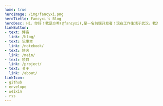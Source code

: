 ```yaml
---
home: true
heroImage: /img/fancyxi.png
heroTietle: Fancyxi's Blog
heroDesc: Hi，你好！我是方希(@fancyxi),是一名前端开发者！现在工作生活于武汉。我对后端开发也比较熟悉，写过nodejs、php、java等。由于工作的经历，我对HTTP协议和WEB安全有一定研究.
linkButton:
- text: 博客
  link: /blog/
- text: 记事本
  link: /notebook/
- text: 博客
  link: /main/
- text: 项目
  link: /project/
- text: 关于
  link: /about/
linkIcon:  
- github
- envelope
- weixin
- rss  
---
```

